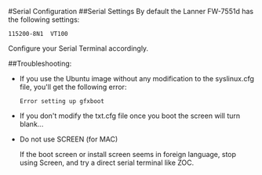 #Serial Configuration
##Serial Settings
By default the Lanner FW-7551d has the following settings:

```
115200-8N1  VT100
```

Configure your Serial Terminal accordingly.

##Troubleshooting:

- If you use the Ubuntu image without any modification to the syslinux.cfg file, you'll get the following error:

	```
	Error setting up gfxboot
	```
	
- If you don't modify the txt.cfg file once you boot the screen will turn blank...

- Do not use SCREEN (for MAC)

	If the boot screen or install screen seems in foreign language, stop using Screen, and try a direct serial terminal like ZOC.
